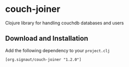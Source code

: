 # couch-joiner

Clojure library for handling couchdb databases and users

## Download and Installation
Add the following dependency to your `project.clj`

    [org.signaut/couch-joiner "1.2.0"]
